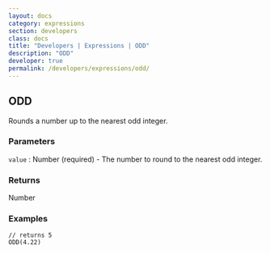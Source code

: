 ```yaml
---
layout: docs
category: expressions
section: developers
class: docs
title: "Developers | Expressions | ODD"
description: "ODD"
developer: true
permalink: /developers/expressions/odd/
---
```


## ODD

Rounds a number up to the nearest odd integer.

### Parameters
`value` : Number (required) - The number to round to the nearest odd integer.

### Returns
Number

### Examples
```
// returns 5
ODD(4.22)
```